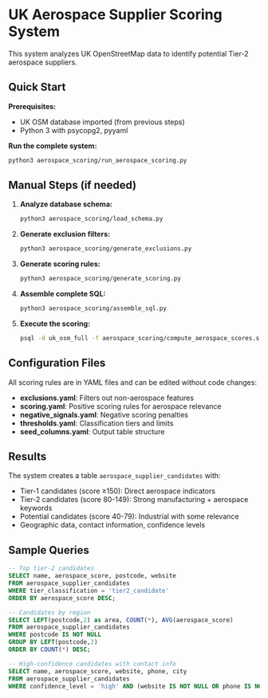 # UK Aerospace Supplier Scoring System

This system analyzes UK OpenStreetMap data to identify potential Tier-2 aerospace suppliers.

## Quick Start

**Prerequisites:**
- UK OSM database imported (from previous steps)
- Python 3 with psycopg2, pyyaml

**Run the complete system:**
```bash
python3 aerospace_scoring/run_aerospace_scoring.py
```

## Manual Steps (if needed)

1. **Analyze database schema:**
   ```bash
   python3 aerospace_scoring/load_schema.py
   ```

2. **Generate exclusion filters:**
   ```bash
   python3 aerospace_scoring/generate_exclusions.py
   ```

3. **Generate scoring rules:**
   ```bash
   python3 aerospace_scoring/generate_scoring.py
   ```

4. **Assemble complete SQL:**
   ```bash
   python3 aerospace_scoring/assemble_sql.py
   ```

5. **Execute the scoring:**
   ```bash
   psql -d uk_osm_full -f aerospace_scoring/compute_aerospace_scores.sql
   ```

## Configuration Files

All scoring rules are in YAML files and can be edited without code changes:

- **exclusions.yaml**: Filters out non-aerospace features
- **scoring.yaml**: Positive scoring rules for aerospace relevance  
- **negative_signals.yaml**: Negative scoring penalties
- **thresholds.yaml**: Classification tiers and limits
- **seed_columns.yaml**: Output table structure

## Results

The system creates a table `aerospace_supplier_candidates` with:
- Tier-1 candidates (score ≥150): Direct aerospace indicators
- Tier-2 candidates (score 80-149): Strong manufacturing + aerospace keywords  
- Potential candidates (score 40-79): Industrial with some relevance
- Geographic data, contact information, confidence levels

## Sample Queries

```sql
-- Top tier-2 candidates
SELECT name, aerospace_score, postcode, website
FROM aerospace_supplier_candidates 
WHERE tier_classification = 'tier2_candidate'
ORDER BY aerospace_score DESC;

-- Candidates by region
SELECT LEFT(postcode,2) as area, COUNT(*), AVG(aerospace_score)
FROM aerospace_supplier_candidates
WHERE postcode IS NOT NULL
GROUP BY LEFT(postcode,2)
ORDER BY COUNT(*) DESC;

-- High-confidence candidates with contact info
SELECT name, aerospace_score, website, phone, city
FROM aerospace_supplier_candidates
WHERE confidence_level = 'high' AND (website IS NOT NULL OR phone IS NOT NULL);
```
